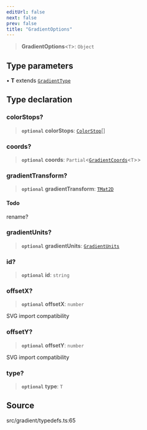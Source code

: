 ```yaml
---
editUrl: false
next: false
prev: false
title: "GradientOptions"
---
```


> **GradientOptions**\<`T`\>: `Object`

## Type parameters

• **T** extends [`GradientType`](GradientType.md)

## Type declaration

### colorStops?

> **`optional`** **colorStops**: [`ColorStop`](ColorStop.md)[]

### coords?

> **`optional`** **coords**: `Partial`\<[`GradientCoords`](GradientCoords.md)\<`T`\>\>

### gradientTransform?

> **`optional`** **gradientTransform**: [`TMat2D`](TMat2D.md)

#### Todo

rename?

### gradientUnits?

> **`optional`** **gradientUnits**: [`GradientUnits`](GradientUnits.md)

### id?

> **`optional`** **id**: `string`

### offsetX?

> **`optional`** **offsetX**: `number`

SVG import compatibility

### offsetY?

> **`optional`** **offsetY**: `number`

SVG import compatibility

### type?

> **`optional`** **type**: `T`

## Source

src/gradient/typedefs.ts:65
